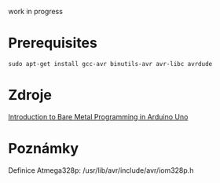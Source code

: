 work in progress

# Prerequisites

`sudo apt-get install gcc-avr binutils-avr avr-libc avrdude`

# Zdroje

[Introduction to Bare Metal Programming in Arduino Uno](https://create.arduino.cc/projecthub/milanistef/introduction-to-bare-metal-programming-in-arduino-uno-f3e2b4)

# Poznámky

Definice Atmega328p: /usr/lib/avr/include/avr/iom328p.h